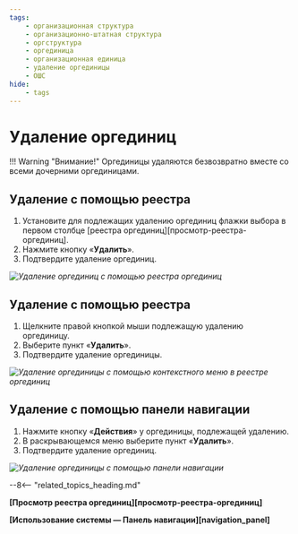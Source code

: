 ```yaml
---
tags:
    - организационная структура
    - организационно-штатная структура
    - оргструктура
    - оргединица
    - организационная единица
    - удаление оргединицы
    - ОШС
hide:
    - tags
---
```


# Удаление оргединиц

!!! Warning "Внимание!"
    Оргединицы удаляются безвозвратно вместе со всеми дочерними оргединицами.

## Удаление с помощью реестра

1. Установите для подлежащих удалению оргединиц флажки выбора в первом столбце [реестра оргединиц][просмотр-реестра-оргединиц].
2. Нажмите кнопку «**Удалить**».
3. Подтвердите удаление оргединиц.

*![Удаление оргединиц с помощью реестра оргединиц](deleting_organizational_unit_using_registry.png)*

## Удаление с помощью реестра

1. Щелкните правой кнопкой мыши подлежащую удалению оргединицу.
2. Выберите пункт «**Удалить**».
3. Подтвердите удаление оргединицы.

*![Удаление оргединицы с помощью контекстного меню в реестре оргединиц](deleting_organizational_unit_using_registry_context_menu.png)*

## Удаление с помощью панели навигации

1. Нажмите кнопку «**Действия**» <i class="fa-light fa-ellipsis-vertical"></i> у оргединицы, подлежащей удалению.
3. В раскрывающемся меню выберите пункт «**Удалить**».
4. Подтвердите удаление оргединиц.

*![Удаление оргединицы с помощью панели навигации](deleting_organizational_unit_using_navigation.png)*

--8<-- "related_topics_heading.md"

**[Просмотр реестра оргединиц][просмотр-реестра-оргединиц]**

**[Использование системы — Панель навигации][navigation_panel]**